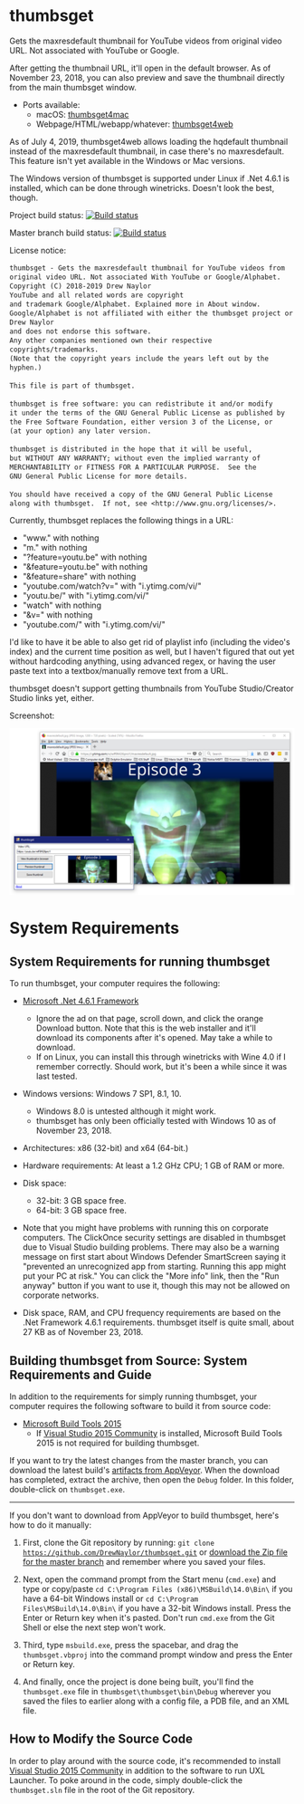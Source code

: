 # thumbsget
Gets the maxresdefault thumbnail for YouTube videos from original video URL. Not associated with YouTube or Google.

After getting the thumbnail URL, it'll open in the default browser. As of November 23, 2018, you can also preview and save the thumbnail directly from the main thumbsget window.

- Ports available:
  - macOS: [thumbsget4mac](./thumbsget4mac/)
  - Webpage/HTML/webapp/whatever: [thumbsget4web](./thumbsget4web/)
  
As of July 4, 2019, thumbsget4web allows loading the hqdefault thumbnail instead of the maxresdefault thumbnail, in case there's no maxresdefault. This feature isn't yet available in the Windows or Mac versions.

The Windows version of thumbsget is supported under Linux if .Net 4.6.1 is installed, which can be done through winetricks.  Doesn't look the best, though.

Project build status: [![Build status](https://ci.appveyor.com/api/projects/status/7ojww314fwhcyyhd?svg=true)](https://ci.appveyor.com/project/DrewNaylor/thumbsget)

Master branch build status: [![Build status](https://ci.appveyor.com/api/projects/status/7ojww314fwhcyyhd/branch/master?svg=true)](https://ci.appveyor.com/project/DrewNaylor/thumbsget/branch/master)

License notice:
```
thumbsget - Gets the maxresdefault thumbnail for YouTube videos from
original video URL. Not associated With YouTube or Google/Alphabet.
Copyright (C) 2018-2019 Drew Naylor
YouTube and all related words are copyright
and trademark Google/Alphabet. Explained more in About window.
Google/Alphabet is not affiliated with either the thumbsget project or Drew Naylor
and does not endorse this software.
Any other companies mentioned own their respective copyrights/trademarks.
(Note that the copyright years include the years left out by the hyphen.)

This file is part of thumbsget.

thumbsget is free software: you can redistribute it and/or modify
it under the terms of the GNU General Public License as published by
the Free Software Foundation, either version 3 of the License, or
(at your option) any later version.

thumbsget is distributed in the hope that it will be useful,
but WITHOUT ANY WARRANTY; without even the implied warranty of
MERCHANTABILITY or FITNESS FOR A PARTICULAR PURPOSE.  See the
GNU General Public License for more details.

You should have received a copy of the GNU General Public License
along with thumbsget.  If not, see <http://www.gnu.org/licenses/>.
```

Currently, thumbsget replaces the following things in a URL:
- "www." with nothing
- "m." with nothing
- "?feature=youtu.be" with nothing
- "&feature=youtu.be" with nothing
- "&feature=share" with nothing
- "youtube.com/watch?v=" with "i.ytimg.com/vi/"
- "youtu.be/" with "i.ytimg.com/vi/"
- "watch" with nothing
- "&v=" with nothing
- "youtube.com/" with "i.ytimg.com/vi/"

I'd like to have it be able to also get rid of playlist info (including the video's index) and the current time position as well, but I haven't figured that out yet without hardcoding anything, using advanced regex, or having the user paste text into a textbox/manually remove text from a URL.

thumbsget doesn't support getting thumbnails from YouTube Studio/Creator Studio links yet, either.

Screenshot:

![](/docs/images/thumbsget-with-thumbnail-in-firefox-and-preview.png?raw=true)

# System Requirements

## System Requirements for running thumbsget

To run thumbsget, your computer requires the following:

- [Microsoft .Net 4.6.1 Framework](https://www.microsoft.com/en-us/download/details.aspx?id=49981)

  - Ignore the ad on that page, scroll down, and click the orange Download button. Note that this is the web installer and it'll download its components after it's opened. May take a while to download.
  - If on Linux, you can install this through winetricks with Wine 4.0 if I remember correctly. Should work, but it's been a while since it was last tested.

- Windows versions: Windows 7 SP1, 8.1, 10.
  - Windows 8.0 is untested although it might work.
  - thumbsget has only been officially tested with Windows 10 as of November 23, 2018.

- Architectures: x86 (32-bit) and x64 (64-bit.)

- Hardware requirements: At least a 1.2 GHz CPU; 1 GB of RAM or more.

- Disk space:

  - 32-bit: 3 GB space free.
  - 64-bit: 3 GB space free.

- Note that you might have problems with running this on corporate computers. The ClickOnce security settings are disabled in thumbsget due to Visual Studio building problems. There may also be a warning message on first start about Windows Defender SmartScreen saying it "prevented an unrecognized app from starting. Running this app might put your PC at risk." You can click the "More info" link, then the "Run anyway" button if you want to use it, though this may not be allowed on corporate networks.

- Disk space, RAM, and CPU frequency requirements are based on the .Net Framework 4.6.1 requirements. thumbsget itself is quite small, about 27 KB as of November 23, 2018.

## Building thumbsget from Source: System Requirements and Guide

In addition to the requirements for simply running thumbsget, your computer requires the following software to build it from source code:

- [Microsoft Build Tools 2015](https://www.microsoft.com/en-us/download/details.aspx?id=48159)
  - If [Visual Studio 2015 Community](https://www.visualstudio.com/vs/older-downloads/) is installed, Microsoft Build Tools 2015 is not required for building thumbsget.

If you want to try the latest changes from the master branch, you can download the latest build's [artifacts from AppVeyor](https://ci.appveyor.com/project/DrewNaylor/thumbsget/branch/master/artifacts). When the download has completed, extract the archive, then open the `Debug` folder. In this folder, double-click on `thumbsget.exe`.

***

If you don't want to download from AppVeyor to build thumbsget, here's how to do it manually:

1. First, clone the Git repository by running: <code>git clone https://github.com/DrewNaylor/thumbsget.git</code> or [download the Zip file for the master branch](https://github.com/DrewNaylor/thumbsget/archive/master.zip) and remember where you saved your files.

2. Next, open the command prompt from the Start menu (`cmd.exe`) and type or copy/paste `cd C:\Program Files (x86)\MSBuild\14.0\Bin\` if you have a 64-bit Windows install or `cd C:\Program Files\MSBuild\14.0\Bin\` if you have a 32-bit Windows install. Press the Enter or Return key when it's pasted. Don't run `cmd.exe` from the Git Shell or else the next step won't work.

3. Third, type `msbuild.exe`, press the spacebar, and drag the `thumbsget.vbproj` into the command prompt window and press the Enter or Return key.

4. And finally, once the project is done being built, you'll find the `thumbsget.exe` file in `thumbsget\thumbsget\bin\Debug` wherever you saved the files to earlier along with a config file, a PDB file, and an XML file.

## How to Modify the Source Code

In order to play around with the source code, it's recommended to install [Visual Studio 2015 Community](https://www.visualstudio.com/vs/older-downloads/) in addition to the software to run UXL Launcher. To poke around in the code, simply double-click the `thumbsget.sln` file in the root of the Git repository.
